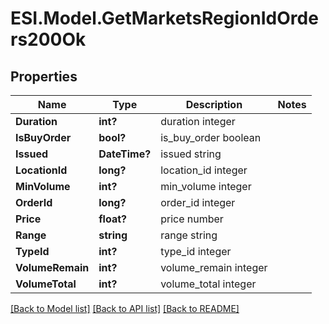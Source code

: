 # ESI.Model.GetMarketsRegionIdOrders200Ok
## Properties

Name | Type | Description | Notes
------------ | ------------- | ------------- | -------------
**Duration** | **int?** | duration integer | 
**IsBuyOrder** | **bool?** | is_buy_order boolean | 
**Issued** | **DateTime?** | issued string | 
**LocationId** | **long?** | location_id integer | 
**MinVolume** | **int?** | min_volume integer | 
**OrderId** | **long?** | order_id integer | 
**Price** | **float?** | price number | 
**Range** | **string** | range string | 
**TypeId** | **int?** | type_id integer | 
**VolumeRemain** | **int?** | volume_remain integer | 
**VolumeTotal** | **int?** | volume_total integer | 

[[Back to Model list]](../README.md#documentation-for-models) [[Back to API list]](../README.md#documentation-for-api-endpoints) [[Back to README]](../README.md)

